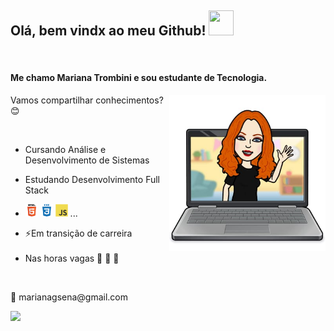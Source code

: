 ## Olá, bem vindx ao meu Github! <img src="https://raw.githubusercontent.com/kaueMarques/kaueMarques/master/hi.gif" width="40" height="40" />
<br>

#### Me chamo Mariana Trombini e sou estudante de Tecnologia. 
<img src="bitdev.jpeg" min-width="10px" max-width="10px" width="250px" align="right" alt="Avatar Mariana">
<p> Vamos compartilhar conhecimentos? 😊 </p>

<br>
<ul>
<li>
<p>Cursando Análise e Desenvolvimento de Sistemas</p>
</li>
<li>
<p>Estudando Desenvolvimento Full Stack</p>
</li>
  <li>
<p><a target="_blank" rel="noopener noreferrer" href="https://raw.githubusercontent.com/devicons/devicon/master/icons/html5/html5-original-wordmark.svg"><img src="https://raw.githubusercontent.com/devicons/devicon/master/icons/html5/html5-original-wordmark.svg" alt="html5" width="20" height="20" style="max-width:100%;"></a>
<a target="_blank" rel="noopener noreferrer" href="https://raw.githubusercontent.com/devicons/devicon/master/icons/css3/css3-plain-wordmark.svg"><img src="https://raw.githubusercontent.com/devicons/devicon/master/icons/css3/css3-plain-wordmark.svg" alt="css3" width="20" height="20" style="max-width:100%;"></a>
<a target="_blank" rel="noopener noreferrer" href="https://raw.githubusercontent.com/devicons/devicon/master/icons/javascript/javascript-original.svg"><img src="https://raw.githubusercontent.com/devicons/devicon/master/icons/javascript/javascript-original.svg" alt="javascript" width="20" height="20" style="max-width:100%;"></a>
  ...</p>
</li>
  <li>
    <g-emoji class="g-emoji" alias="zap" fallback-src="https://github.githubassets.com/images/icons/emoji/unicode/26a1.png">⚡Em transição de carreira</g-emoji>
  </li><br>
   <li>
    Nas horas vagas  🎻 🎹 📖
  </li>
</ul>
<br>

<p align="left">
  💌 marianagsena@gmail.com 
</p>


  <a href="https://www.linkedin.com/in/mariana--trombini/" alt="Linkedin">
  <img src="https://img.shields.io/badge/-Linkedin-0e76a8?style=flat-square&logo=Linkedin&logoColor=white&link=https://www.linkedin.com/in/mariana--trombini/" /></a>

<!--
**maritrombini/maritrombini** is a ✨ _special_ ✨ repository because its `README.md` (this file) appears on your GitHub profile.

Here are some ideas to get you started:

- 🔭 I’m currently working on ...
- 🌱 I’m currently learning ...
- 👯 I’m looking to collaborate on ...
- 🤔 I’m looking for help with ...
- 💬 Ask me about ...
- 📫 How to reach me: ...
- 😄 Pronouns: ...
- ⚡ Fun fact: ...
-->
